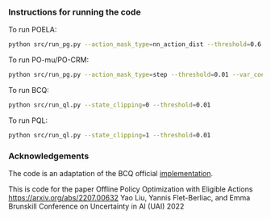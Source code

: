 ### Instructions for running the code

To run POELA:

```bash
python src/run_pg.py --action_mask_type=nn_action_dist --threshold=0.6 --var_coeff=0.1
```

To run PO-mu/PO-CRM:

```bash
python src/run_pg.py --action_mask_type=step --threshold=0.01 --var_coeff=10.0
```

To run BCQ:
```bash
python src/run_ql.py --state_clipping=0 --threshold=0.01
```


To run PQL:
```bash
python src/run_ql.py --state_clipping=1 --threshold=0.01
```

### Acknowledgements
The code is an adaptation of the BCQ official [implementation](https://github.com/sfujim/BCQ).

This is code for the paper Offline Policy Optimization with Eligible Actions 
https://arxiv.org/abs/2207.00632
Yao Liu, Yannis Flet-Berliac, and Emma Brunskill 
Conference on Uncertainty in AI (UAI) 2022
